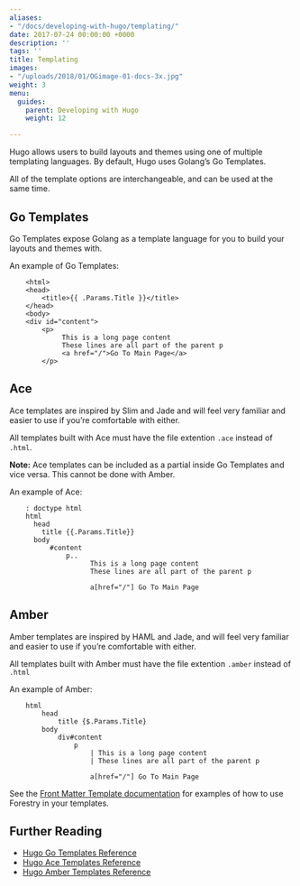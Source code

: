 ```yaml
---
aliases:
- "/docs/developing-with-hugo/templating/"
date: 2017-07-24 00:00:00 +0000
description: ''
tags: ''
title: Templating
images:
- "/uploads/2018/01/OGimage-01-docs-3x.jpg"
weight: 3
menu:
  guides:
    parent: Developing with Hugo
    weight: 12

---
```

Hugo allows users to build layouts and themes using one of multiple templating languages. By default, Hugo uses Golang’s Go Templates.

All of the template options are interchangeable, and can be used at the same time.

## Go Templates
Go Templates expose Golang as a template language for you to build your layouts and themes with.

An example of Go Templates:
```
	<html>
	<head>
	    <title>{{ .Params.Title }}</title>
	</head>
	<body>
	<div id="content">
	    <p>
	         This is a long page content
	         These lines are all part of the parent p
	         <a href="/">Go To Main Page</a>
	    </p>
```

## Ace
Ace templates are inspired by Slim and Jade and will feel very familiar and easier to use if you’re comfortable with either.

All templates built with Ace must have the file extention `.ace` instead of `.html`.

**Note:** Ace templates can be included as a partial inside Go Templates and vice versa. This cannot be done with Amber.

An example of Ace:
```
	: doctype html
	html
	  head
	    title {{.Params.Title}} 
	  body
	      #content
	          p..
	                This is a long page content
	                These lines are all part of the parent p
	
	                a[href="/"] Go To Main Page
```

## Amber
Amber templates are inspired by HAML and Jade, and will feel very familiar and easier to use if you’re comfortable with either.

All templates built with Amber must have the file extention `.amber` instead of `.html`

An example of Amber:
```
	html
	    head
	        title {$.Params.Title}
	    body
	        div#content
	            p
	                | This is a long page content
	                | These lines are all part of the parent p
	
	                a[href="/"] Go To Main Page
```

See the [Front Matter Template documentation][1] for examples of how to use Forestry in your templates.

## Further Reading
- [Hugo Go Templates Reference](https://gohugo.io/templates/introduction/)
- [Hugo Ace Templates Reference](https://gohugo.io/templates/alternatives/#ace-templates)
- [Hugo Amber Templates Reference](https://gohugo.io/templates/alternatives/#amber-templates)

[1]: /docs/settings/front-matter-templates/
